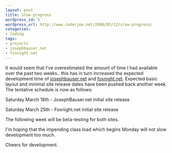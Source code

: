 ```yaml
--- 
layout: post
title: Slow progress
wordpress_id: 5
wordpress_url: http://www.coderjoe.net/2006/03/12/slow-progress/
categories: 
- Coding
tags: 
- projects
- josephbauser.net
- foxnight.net
---
```


It would seem that I've overestimated the amount of time I had available over the past two weeks.. this has in turn increased the expected development time of [josephbauser.net](http://www.josephbauser.net "JosephBauser.net") and [foxnight.net](http://www.foxnight.net "Foxnight.net"). Expected basic layout and minimal site release dates have been pushed back another week. The tentative schedule is now as follows:

Saturday March 18th - JosephBauser.net initial site release

Saturday March 25th - Foxnight.net initial site release

The following week will be beta-testing for both sites. 

I'm hoping that the impending class load which begins Monday will not slow development too much.

Cheers for development.
